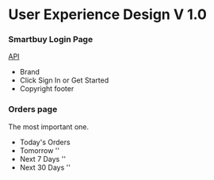 # User Experience Design V 1.0

### Smartbuy Login Page
[API](/api/OptimizerResult/GetOrders)

- Brand 
- Click Sign In or Get Started 
- Copyright footer

### Orders page 
The most important one.
- Today's Orders
- Tomorrow     ''
- Next 7 Days  ''
- Next 30 Days '' 

